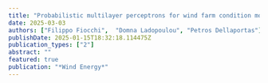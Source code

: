 ```yaml
---
title: "Probabilistic multilayer perceptrons for wind farm condition monitoring"
date: 2025-03-03
authors: ["Filippo Fiocchi",  "Domna Ladopoulou", "Petros Dellaportas"]
publishDate: 2025-01-15T18:32:18.114475Z
publication_types: ["2"]
abstract: ""
featured: true
publication: "*Wind Energy*"
---
```


